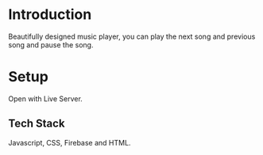 # Introduction
Beautifully designed music player, you can play the next song and previous song and pause the song.

# Setup

Open with Live Server.


## Tech Stack

Javascript, CSS, Firebase and HTML.
